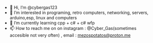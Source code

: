 - 👋 Hi, I’m @cybergas123
- 👀 I’m interested in programing, retro computers, networking, servers, arduino,esp, linux and computers
- 🌱 I’m currently learning cpp + c# + c# wfp
- 📫 How to reach me on on instagram : @Cyber_Gas(sometimes accesible not very often) , email : mezospotatos@proton.me
<!---
cybergas123/cybergas123 is a ✨ special ✨ repository because its `README.md` (this file) appears on your GitHub profile.
You can click the Preview link to take a look at your changes.
--->
